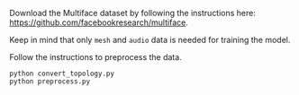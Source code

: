 Download the Multiface dataset by following the instructions here: https://github.com/facebookresearch/multiface.

Keep in mind that only `mesh` and `audio` data is needed for training the model.

Follow the instructions to preprocess the data.

```commandline
python convert_topology.py
python preprocess.py
```